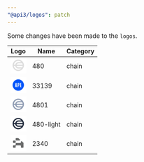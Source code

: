 ```yaml
---
"@api3/logos": patch
---
```


Some changes have been made to the `logos`.

|Logo|Name|Category|
|---|---|---|
|<img src="./raw/chains/Chain480.svg" width="36" alt="">|480|chain|
|<img src="./raw/chains/Chain33139.svg" width="36" alt="">|33139|chain|
|<img src="./raw/chains/Chain4801.svg" width="36" alt="">|4801|chain|
|<img src="./raw/chains/Chain480-light.svg" width="36" alt="">|480-light|chain|
|<img src="./raw/chains/Chain2340.svg" width="36" alt="">|2340|chain|
